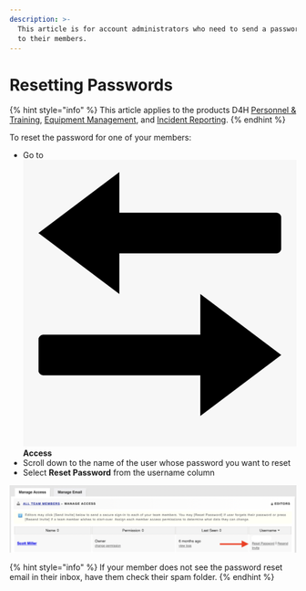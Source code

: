 ```yaml
---
description: >-
  This article is for account administrators who need to send a password reset
  to their members.
---
```


# Resetting Passwords

{% hint style="info" %}
This article applies to the products D4H [Personnel & Training](../personnel-and-training/getting-started.md), [Equipment Management](../equipment-management/getting-started.md), and [Incident Reporting](../incident-reporting/getting-started.md). 
{% endhint %}

To reset the password for one of your members:

* Go to ![](../.gitbook/assets/access.png) **Access** 
* Scroll down to the name of the user whose password you want to reset
* Select **Reset Password** from the username column 

![](../.gitbook/assets/screen-shot-2021-09-10-at-8.48.41-pm.png)

{% hint style="info" %}
If your member does not see the password reset email in their inbox, have them check their spam folder. 
{% endhint %}



